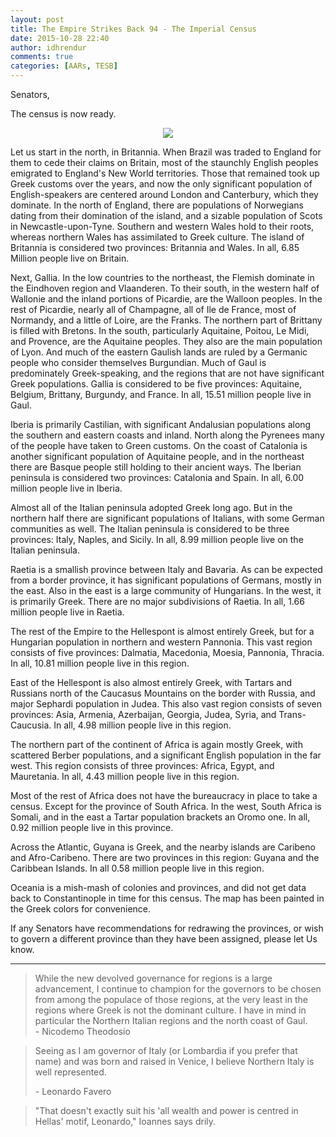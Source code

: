 ```yaml
---
layout: post
title: The Empire Strikes Back 94 - The Imperial Census
date: 2015-10-28 22:40
author: idhrendur
comments: true
categories: [AARs, TESB]
---
```

Senators,

The census is now ready.

<p align="center"><img src="/assets/tesb_images/94-1.png"></p>  

Let us start in the north, in Britannia. When Brazil was traded to England for them to cede their claims on Britain, most of the staunchly English peoples emigrated to England's New World territories. Those that remained took up Greek customs over the years, and now the only significant population of English-speakers are centered around London and Canterbury, which they dominate. In the north of England, there are populations of Norwegians dating from their domination of the island, and a sizable population of Scots in Newcastle-upon-Tyne. Southern and western Wales hold to their roots, whereas northern Wales has assimilated to Greek culture. The island of Britannia is considered two provinces: Britannia and Wales. In all, 6.85 Million people live on Britain.

Next, Gallia. In the low countries to the northeast, the Flemish dominate in the Eindhoven region and Vlaanderen. To their south, in the western half of Wallonie and the inland portions of Picardie, are the Walloon peoples. In the rest of Picardie, nearly all of Champagne, all of Ile de France, most of Normandy, and a little of Loire, are the Franks. The northern part of Brittany is filled with Bretons. In the south, particularly Aquitaine, Poitou, Le Midi, and Provence, are the Aquitaine peoples. They also are the main population of Lyon. And much of the eastern Gaulish lands are ruled by a Germanic people who consider themselves Burgundian. Much of Gaul is predominately Greek-speaking, and the regions that are not have significant Greek populations. Gallia is considered to be five provinces: Aquitaine, Belgium, Brittany, Burgundy, and France. In all, 15.51 million people live in Gaul.

Iberia is primarily Castilian, with significant Andalusian populations along the southern and eastern coasts and inland. North along the Pyrenees many of the people have taken to Green customs. On the coast of Catalonia is another significant population of Aquitaine people, and in the northeast there are Basque people still holding to their ancient ways. The Iberian peninsula is considered two provinces: Catalonia and Spain. In all, 6.00 million people live in Iberia.

Almost all of the Italian peninsula adopted Greek long ago. But in the northern half there are significant populations of Italians, with some German communities as well. The Italian peninsula is considered to be three provinces: Italy, Naples, and Sicily. In all, 8.99 million people live on the Italian peninsula.

Raetia is a smallish province between Italy and Bavaria. As can be expected from a border province, it has significant populations of Germans, mostly in the east. Also in the east is a large community of Hungarians. In the west, it is primarily Greek. There are no major subdivisions of Raetia. In all, 1.66 million people live in Raetia.

The rest of the Empire to the Hellespont is almost entirely Greek, but for a Hungarian population in northern and western Pannonia. This vast region consists of five provinces: Dalmatia, Macedonia, Moesia, Pannonia, Thracia. In all, 10.81 million people live in this region.

East of the Hellespont is also almost entirely Greek, with Tartars and Russians north of the Caucasus Mountains on the border with Russia, and major Sephardi population in Judea. This also vast region consists of seven provinces: Asia, Armenia, Azerbaijan, Georgia, Judea, Syria, and Trans-Caucusia. In all, 4.98 million people live in this region.

The northern part of the continent of Africa is again mostly Greek, with scattered Berber populations, and a significant English population in the far west. This region consists of three provinces: Africa, Egypt, and Mauretania. In all, 4.43 million people live in this region.

Most of the rest of Africa does not have the bureaucracy in place to take a census. Except for the province of South Africa. In the west, South Africa is Somali, and in the east a Tartar population brackets an Oromo one. In all, 0.92 million people live in this province.

Across the Atlantic, Guyana is Greek, and the nearby islands are Caribeno and Afro-Caribeno. There are two provinces in this region: Guyana and the Caribbean Islands. In all 0.58 million people live in this region.

Oceania is a mish-mash of colonies and provinces, and did not get data back to Constantinople in time for this census. The map has been painted in the Greek colors for convenience.

If any Senators have recommendations for redrawing the provinces, or wish to govern a different province than they have been assigned, please let Us know.

<hr />

> While the new devolved governance for regions is a large advancement, I continue to champion for the governors to be chosen from among the populace of those regions, at the very least in the regions where Greek is not the dominant culture. I have in mind in particular the Northern Italian regions and the north coast of Gaul.  
> \- Nicodemo Theodosio

> Seeing as I am governor of Italy (or Lombardia if you prefer that name) and was born and raised in Venice, I believe Northern Italy is well represented.  
>  
> \- Leonardo Favero  

> "That doesn't exactly suit his 'all wealth and power is centred in Hellas' motif, Leonardo," Ioannes says drily.
